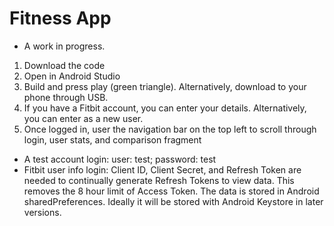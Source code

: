 # Fitness App

- A work in progress.

1. Download the code
2. Open in Android Studio
3. Build and press play (green triangle). Alternatively, download to your phone through USB.
4. If you have a Fitbit account, you can enter your details. Alternatively, you can enter as a new user.
5. Once logged in, user the navigation bar on the top left to scroll through login, user stats, and comparison fragment

- A test account login: user: test; password: test
- Fitbit user info login: Client ID, Client Secret, and Refresh Token are needed to continually generate Refresh Tokens to view data. This removes the 8 hour limit of Access Token. The data is stored in Android sharedPreferences. Ideally it will be stored with Android Keystore in later versions.
